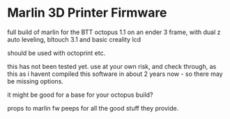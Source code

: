 # Marlin 3D Printer Firmware
full build of marlin for the BTT octopus 1.1 on an ender 3 frame, with dual z auto leveling, bltouch 3.1 and basic creality lcd

should be used with octoprint etc.

this has not been tested yet. use at your own risk, and check through, as this as i havent compiled this software in about 2 years now - so there may be missing options.

it might be good for a base for your octopus build?

props to marlin fw peeps for all the good stuff they provide.
